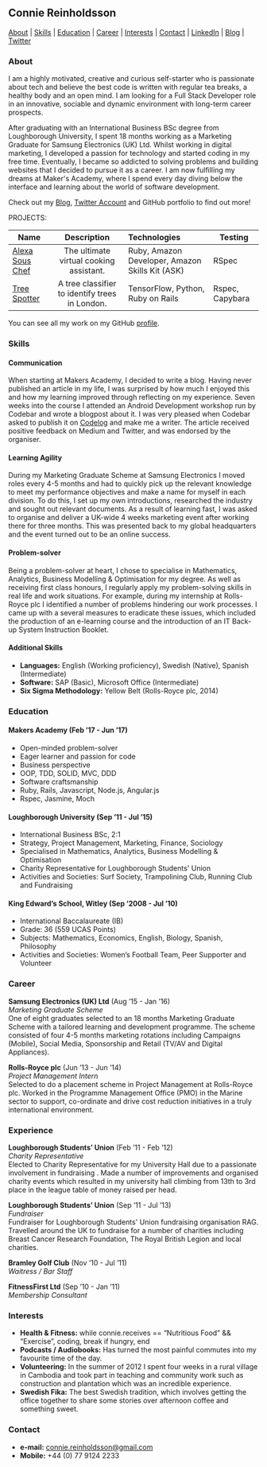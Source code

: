 ## Connie Reinholdsson

[About](#about) | [Skills](#skills) | [Education](#education) | [Career](#career) | [Interests](#interests) | [Contact](#contact) |
[LinkedIn](https://www.linkedin.com/in/conniereinholdsson/) |
[Blog](https://medium.com/@connie.reinholdsson_2152) |
[Twitter](https://twitter.com/conniereinhold1)

### <a name="hello">About</a>

I am a highly motivated, creative and curious self-starter who is passionate about tech and believe the best code is written with regular tea breaks, a healthy body and an open mind. I am looking for a Full Stack Developer role in an innovative, sociable and dynamic environment with long-term career prospects.

After graduating with an International Business BSc degree from Loughborough University, I spent 18 months working as a Marketing Graduate for Samsung Electronics (UK) Ltd. Whilst working in digital marketing, I developed a passion for technology and started coding in my free time. Eventually, I became so addicted to solving problems and building websites that I decided to pursue it as a career. I am now fulfilling my dreams at Maker's Academy, where I spend every day diving below the interface and learning about the world of software development.

Check out my [Blog](https://medium.com/@connie.reinholdsson_2152), [Twitter Account](https://twitter.com/conniereinhold1) and GitHub portfolio to find out more!

PROJECTS:

| Name                       | Description                                                                   | Technologies                     |  Testing                           |
| -------------------------- |:-----------------------------------------------------------------------------:|:-------------------|-------------------|
| [Alexa Sous Chef](https://github.com/exchai93/alexa_sous_chef)      | The ultimate virtual cooking assistant.                | Ruby, Amazon Developer, Amazon Skills Kit (ASK)            | RSpec       |
| [Tree Spotter](https://github.com/nazwhale/tree-spotter)       | A tree classifier to identify trees in London.                                        | TensorFlow, Python, Ruby on Rails           | Rspec, Capybara                    |

You can see all my work on my GitHub <a href="https://github.com/connie-reinholdsson">profile</a>.





### <a name="skills">Skills</a>

#### Communication
When starting at Makers Academy, I decided to write a blog. Having never published an article in my life, I was surprised by how much I enjoyed this and how my learning improved through reflecting on my experience. Seven weeks into the course I attended an Android Development workshop run by Codebar and wrote a blogpost about it. I was very pleased when Codebar asked to publish it on [Codelog](https://medium.com/the-codelog/android-i-think-we-will-become-good-friends-ab01b0e90ad5) and make me a writer. The article received positive feedback on Medium and Twitter, and was endorsed by the organiser.

#### Learning Agility

During my Marketing Graduate Scheme at Samsung Electronics I moved roles every 4-5 months and had to quickly pick up the relevant knowledge to meet my performance objectives and make a name for myself in each division. To do this, I set up my own introductions, researched the industry and sought out relevant documents. As a result of learning fast, I was asked to organise and deliver a UK-wide 4 weeks marketing event after working there for three months. This was presented back to my global headquarters and the event turned out to be an online success.

#### Problem-solver

Being a problem-solver at heart, I chose to specialise in Mathematics, Analytics, Business Modelling & Optimisation for my degree. As well as receiving first class honours, I regularly apply my problem-solving skills in real life and work situations. For example, during my internship at Rolls-Royce plc I identified a number of problems hindering our work processes. I came up with a several measures to eradicate these issues, which included the production of an e-learning course and the introduction of an IT Back-up System Instruction Booklet.


#### Additional Skills

- **Languages:** English (Working proficiency), Swedish (Native), Spanish (Intermediate)
- **Software:** SAP (Basic), Microsoft Office (Intermediate)
- **Six Sigma Methodology:** Yellow Belt (Rolls-Royce plc, 2014)

### <a name="education">Education</a>

#### Makers Academy (Feb ’17 - Jun ’17)

- Open-minded problem-solver
- Eager learner and passion for code
- Business perspective
- OOP, TDD, SOLID, MVC, DDD
- Software craftsmanship
- Ruby, Rails, Javascript, Node.js, Angular.js
- Rspec, Jasmine, Moch

#### Loughborough University (Sep ’11 -  Jul ’15)

- International Business BSc, 2:1
- Strategy, Project Management, Marketing, Finance, Sociology
- Specialised in Mathematics, Analytics, Business Modelling & Optimisation
- Charity Representative for Loughborough Students' Union
- Activities and Societies: Surf Society, Trampolining Club, Running Club and Fundraising

#### King Edward’s School, Witley (Sep ‘2008 - Jul ’10)

- International Baccalaureate (IB)
- Grade: 36 (559 UCAS Points)
- Subjects: Mathematics, Economics, English, Biology, Spanish, Philosophy
- Activities and Societies: Women’s Football Team, Peer Supporter and Volunteer

### <a name="Career">Career</a>

**Samsung Electronics (UK) Ltd** (Aug ’15 - Jan ’16)   
*Marketing Graduate Scheme*  
One of eight graduates selected to an 18 months Marketing Graduate Scheme with a tailored learning and development programme. The scheme consisted of four 4-5 months marketing rotations including Campaigns (Mobile), Social Media, Sponsorship and Retail (TV/AV and Digital Appliances).

**Rolls-Royce plc** (Jun ’13 - Jun ’14)   
*Project Management Intern*  
Selected to do a placement scheme in Project Management at Rolls-Royce plc. Worked in the Programme Management Office (PMO) in the Marine sector to support, co-ordinate and drive cost reduction initiatives in a truly international environment.

### <a name="experience">Experience</a>

**Loughborough Students’ Union** (Feb ’11 - Feb ’12)   
*Charity Representative*  
Elected to Charity Representative for my University Hall due to a passionate involvement in fundraising . Made a number of improvements and organised charity events which resulted in my university hall climbing from 13th to 3rd place in the league table of money raised per head.

**Loughborough Students’ Union** (Sep ’11 - Jul ’13)   
*Fundraiser*  
Fundraiser for Loughborough Students' Union fundraising organisation RAG. Travelled around the UK to fundraise for a number of charities including Breast Cancer Research Foundation, The Royal British Legion and local charities.

**Bramley Golf Club** (Nov ’10 - Jul ’11)   
*Waitress / Bar Staff*  

**FitnessFirst Ltd** (Sep ’10 - Jan ’11)   
*Membership Consultant*  

### <a name="interests">Interests</a>
- **Health & Fitness:** while connie.receives == “Nutritious Food” && “Exercise”, coding, break if hungry, end
- **Podcasts / Audiobooks:** Has turned the most painful commutes into my favourite time of the day.
- **Volunteering:** In the summer of 2012 I spent four weeks in a rural village in Cambodia and took part in teaching and community work such as construction and plantation which was an incredible experience.
- **Swedish Fika:** The best Swedish tradition, which involves getting the office together to share some stories over afternoon coffee and something sweet.

### <a name="contact">Contact</a>
- **e-mail:** connie.reinholdsson@gmail.com
- **Mobile:** +44 (0) 77 9124 2233
